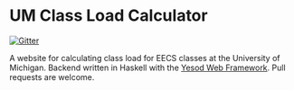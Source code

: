 UM Class Load Calculator
========================

[![Gitter](https://badges.gitter.im/Join%20Chat.svg)](https://gitter.im/gsingh93/class-load?utm_source=badge&utm_medium=badge&utm_campaign=pr-badge&utm_content=badge)

A website for calculating class load for EECS classes at the University of Michigan. Backend written in Haskell with the [Yesod Web Framework](http://www.yesodweb.com/). Pull requests are welcome.

